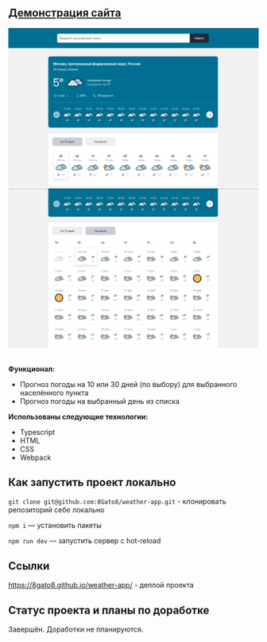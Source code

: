 ## [Демонстрация сайта](https://8gato8.github.io/weather-app/)

<div align="center">
  <img src="./src/assets/img/weather-app1.png">
  <img src="./src/assets/img/weather-app2.png">
</div>

<br/>

**Функционал:**

- Прогноз погоды на 10 или 30 дней (по выбору) для выбранного населённого пункта
- Прогноз погоды на выбранный день из списка

**Использованы следующие технологии:**

- Typescript
- HTML
- CSS
- Webpack

## Как запустить проект локально

`git clone git@github.com:8Gato8/weather-app.git` - клонировать репозиторий себе локально

`npm i` — установить пакеты

`npm run dev` — запустить сервер с hot-reload

## Ссылки

https://8gato8.github.io/weather-app/ - деплой проекта

## Статус проекта и планы по доработке

Завершён. Доработки не планируются.
